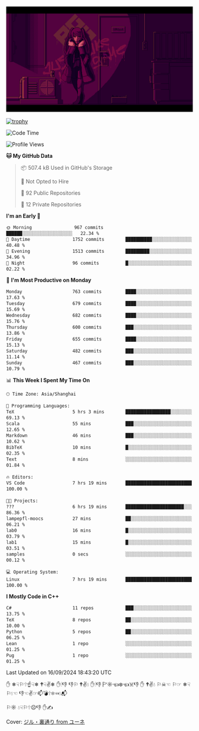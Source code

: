 ![](imgs/main.png)

[![trophy](https://github-profile-trophy.vercel.app/?username=NeilKleistGao&theme=dracula)](https://github.com/ryo-ma/github-profile-trophy)

<!--START_SECTION:waka-->
![Code Time](http://img.shields.io/badge/Code%20Time-1%2C317%20hrs-blue)

![Profile Views](http://img.shields.io/badge/Profile%20Views-0-blue)

**🐱 My GitHub Data** 

> 📦 507.4 kB Used in GitHub's Storage 
 > 
> 🚫 Not Opted to Hire
 > 
> 📜 92 Public Repositories 
 > 
> 🔑 12 Private Repositories 
 > 
**I'm an Early 🐤** 

```text
🌞 Morning                967 commits         ██████░░░░░░░░░░░░░░░░░░░   22.34 % 
🌆 Daytime                1752 commits        ██████████░░░░░░░░░░░░░░░   40.48 % 
🌃 Evening                1513 commits        █████████░░░░░░░░░░░░░░░░   34.96 % 
🌙 Night                  96 commits          █░░░░░░░░░░░░░░░░░░░░░░░░   02.22 % 
```
📅 **I'm Most Productive on Monday** 

```text
Monday                   763 commits         ████░░░░░░░░░░░░░░░░░░░░░   17.63 % 
Tuesday                  679 commits         ████░░░░░░░░░░░░░░░░░░░░░   15.69 % 
Wednesday                682 commits         ████░░░░░░░░░░░░░░░░░░░░░   15.76 % 
Thursday                 600 commits         ███░░░░░░░░░░░░░░░░░░░░░░   13.86 % 
Friday                   655 commits         ████░░░░░░░░░░░░░░░░░░░░░   15.13 % 
Saturday                 482 commits         ███░░░░░░░░░░░░░░░░░░░░░░   11.14 % 
Sunday                   467 commits         ███░░░░░░░░░░░░░░░░░░░░░░   10.79 % 
```


📊 **This Week I Spent My Time On** 

```text
🕑︎ Time Zone: Asia/Shanghai

💬 Programming Languages: 
TeX                      5 hrs 3 mins        █████████████████░░░░░░░░   69.13 % 
Scala                    55 mins             ███░░░░░░░░░░░░░░░░░░░░░░   12.65 % 
Markdown                 46 mins             ███░░░░░░░░░░░░░░░░░░░░░░   10.62 % 
BibTeX                   10 mins             █░░░░░░░░░░░░░░░░░░░░░░░░   02.35 % 
Text                     8 mins              ░░░░░░░░░░░░░░░░░░░░░░░░░   01.84 % 

🔥 Editors: 
VS Code                  7 hrs 19 mins       █████████████████████████   100.00 % 

🐱‍💻 Projects: 
???                      6 hrs 19 mins       ██████████████████████░░░   86.36 % 
lampepfl-moocs           27 mins             ██░░░░░░░░░░░░░░░░░░░░░░░   06.21 % 
lab0                     16 mins             █░░░░░░░░░░░░░░░░░░░░░░░░   03.79 % 
lab1                     15 mins             █░░░░░░░░░░░░░░░░░░░░░░░░   03.51 % 
samples                  0 secs              ░░░░░░░░░░░░░░░░░░░░░░░░░   00.12 % 

💻 Operating System: 
Linux                    7 hrs 19 mins       █████████████████████████   100.00 % 
```

**I Mostly Code in C++** 

```text
C#                       11 repos            ███░░░░░░░░░░░░░░░░░░░░░░   13.75 % 
TeX                      8 repos             ██░░░░░░░░░░░░░░░░░░░░░░░   10.00 % 
Python                   5 repos             ██░░░░░░░░░░░░░░░░░░░░░░░   06.25 % 
Lean                     1 repo              ░░░░░░░░░░░░░░░░░░░░░░░░░   01.25 % 
Pug                      1 repo              ░░░░░░░░░░░░░░░░░░░░░░░░░   01.25 % 
```




 Last Updated on 16/09/2024 18:43:20 UTC
<!--END_SECTION:waka-->

✋ ❄☟⚐🕆☝☟❄ 🕈☟✌❄ ✋🕯👎 👎⚐ 🕈✌💧 ✋🕯👎 🏱☼☜❄☜☠👎 ✋ 🕈✌💧 ⚐☠☜ ⚐☞ ❄☟⚐💧☜ 👎☜✌☞📫💣🕆❄☜💧📬

⚐☼ 💧☟⚐🕆☹👎 ✋✍

Cover: [ジル・裏通り from ユーネ](https://www.pixiv.net/artworks/62127066)
